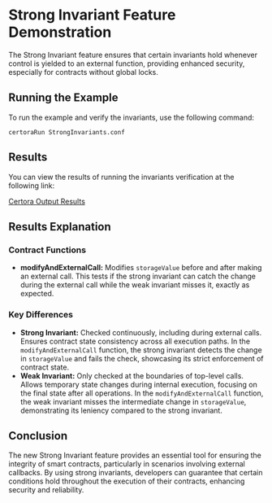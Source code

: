 # Strong Invariant Feature Demonstration

The Strong Invariant feature ensures that certain invariants hold whenever control is yielded to an external function, providing enhanced security, especially for contracts without global locks.

## Running the Example

To run the example and verify the invariants, use the following command:

```
certoraRun StrongInvariants.conf
```

## Results

You can view the results of running the invariants verification at the following link:

[Certora Output Results](https://prover.certora.com/output/1512/2c471bfb42464bf5849afce75a950052?anonymousKey=2fb8a42e6fc6c250215ffacaa42e7f67cd91d22b)

## Results Explanation

### Contract Functions

- **modifyAndExternalCall:** Modifies `storageValue` before and after making an external call. This tests if the strong invariant can catch the change during the external call while the weak invariant misses it, exactly as expected.

### Key Differences

- **Strong Invariant:** Checked continuously, including during external calls. Ensures contract state consistency across all execution paths. In the `modifyAndExternalCall` function, the strong invariant detects the change in `storageValue` and fails the check, showcasing its strict enforcement of contract state.
- **Weak Invariant:** Only checked at the boundaries of top-level calls. Allows temporary state changes during internal execution, focusing on the final state after all operations. In the `modifyAndExternalCall` function, the weak invariant misses the intermediate change in `storageValue`, demonstrating its leniency compared to the strong invariant.

## Conclusion

The new Strong Invariant feature provides an essential tool for ensuring the integrity of smart contracts, particularly in scenarios involving external callbacks. By using strong invariants, developers can guarantee that certain conditions hold throughout the execution of their contracts, enhancing security and reliability.